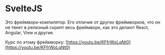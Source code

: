 # SvelteJS

Это фреймворк-компилятор. Его отличие от других фреймворков, что он не тянет в релизный скрипт весь фреймворк, как это делают React, Angular, View и другие.

Курс по этому фреймворку: [https://youtu.be/KFfrWoLqNt0](https://youtu.be/KFfrWoLqNt0)
